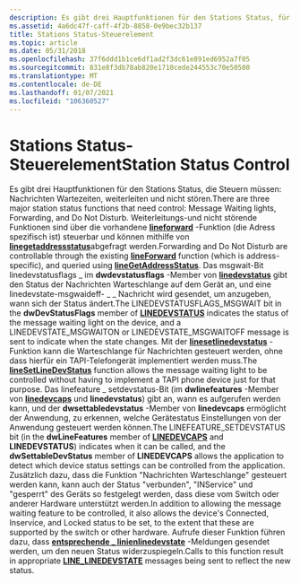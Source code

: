 ```yaml
---
description: Es gibt drei Hauptfunktionen für den Stations Status, für die Steuerungs Nachrichten gewartet werden müssen und die weitergeleitet werden und die nicht gestört werden müssen.
ms.assetid: 4a6dc47f-caff-4f2b-8858-0e9bec32b137
title: Stations Status-Steuerelement
ms.topic: article
ms.date: 05/31/2018
ms.openlocfilehash: 37f6ddd1b1ce6df1ad2f3dc61e891ed6952a7f05
ms.sourcegitcommit: 831e8f3db78ab820e1710cede244553c70e50500
ms.translationtype: MT
ms.contentlocale: de-DE
ms.lasthandoff: 01/07/2021
ms.locfileid: "106360527"
---
```

# <a name="station-status-control"></a><span data-ttu-id="13fcd-103">Stations Status-Steuerelement</span><span class="sxs-lookup"><span data-stu-id="13fcd-103">Station Status Control</span></span>

<span data-ttu-id="13fcd-104">Es gibt drei Hauptfunktionen für den Stations Status, die Steuern müssen: Nachrichten Wartezeiten, weiterleiten und nicht stören.</span><span class="sxs-lookup"><span data-stu-id="13fcd-104">There are three major station status functions that need control: Message Waiting lights, Forwarding, and Do Not Disturb.</span></span> <span data-ttu-id="13fcd-105">Weiterleitungs-und nicht störende Funktionen sind über die vorhandene [**lineforward**](/windows/desktop/api/Tapi/nf-tapi-lineforward) -Funktion (die Adress spezifisch ist) steuerbar und können mithilfe von [**linegetaddressstatus**](/windows/desktop/api/Tapi/nf-tapi-linegetaddressstatus)abgefragt werden.</span><span class="sxs-lookup"><span data-stu-id="13fcd-105">Forwarding and Do Not Disturb are controllable through the existing [**lineForward**](/windows/desktop/api/Tapi/nf-tapi-lineforward) function (which is address-specific), and queried using [**lineGetAddressStatus**](/windows/desktop/api/Tapi/nf-tapi-linegetaddressstatus).</span></span> <span data-ttu-id="13fcd-106">Das msgwait-Bit linedevstatusflags \_ im **dwdevstatusflags** -Member von [**linedevstatus**](/windows/desktop/api/Tapi/ns-tapi-linedevstatus) gibt den Status der Nachrichten Warteschlange auf dem Gerät an, und eine linedevstate-msgwaideff- \_ \_ Nachricht wird gesendet, um anzugeben, wann sich der Status ändert.</span><span class="sxs-lookup"><span data-stu-id="13fcd-106">The LINEDEVSTATUSFLAGS\_MSGWAIT bit in the **dwDevStatusFlags** member of [**LINEDEVSTATUS**](/windows/desktop/api/Tapi/ns-tapi-linedevstatus) indicates the status of the message waiting light on the device, and a LINEDEVSTATE\_MSGWAITON or LINEDEVSTATE\_MSGWAITOFF message is sent to indicate when the state changes.</span></span> <span data-ttu-id="13fcd-107">Mit der [**linesetlinedevstatus**](/windows/desktop/api/Tapi/nf-tapi-linesetlinedevstatus) -Funktion kann die Warteschlange für Nachrichten gesteuert werden, ohne dass hierfür ein TAPI-Telefongerät implementiert werden muss.</span><span class="sxs-lookup"><span data-stu-id="13fcd-107">The [**lineSetLineDevStatus**](/windows/desktop/api/Tapi/nf-tapi-linesetlinedevstatus) function allows the message waiting light to be controlled without having to implement a TAPI phone device just for that purpose.</span></span> <span data-ttu-id="13fcd-108">Das linefeature \_ setdevstatus-Bit (im **dwlinefeatures** -Member von [**linedevcaps**](/windows/desktop/api/Tapi/ns-tapi-linedevcaps) und **linedevstatus**) gibt an, wann es aufgerufen werden kann, und der **dwsettabledevstatus** -Member von **linedevcaps** ermöglicht der Anwendung, zu erkennen, welche Gerätestatus Einstellungen von der Anwendung gesteuert werden können.</span><span class="sxs-lookup"><span data-stu-id="13fcd-108">The LINEFEATURE\_SETDEVSTATUS bit (in the **dwLineFeatures** member of [**LINEDEVCAPS**](/windows/desktop/api/Tapi/ns-tapi-linedevcaps) and **LINEDEVSTATUS**) indicates when it can be called, and the **dwSettableDevStatus** member of **LINEDEVCAPS** allows the application to detect which device status settings can be controlled from the application.</span></span> <span data-ttu-id="13fcd-109">Zusätzlich dazu, dass die Funktion "Nachrichten Warteschlange" gesteuert werden kann, kann auch der Status "verbunden", "INService" und "gesperrt" des Geräts so festgelegt werden, dass diese vom Switch oder anderer Hardware unterstützt werden.</span><span class="sxs-lookup"><span data-stu-id="13fcd-109">In addition to allowing the message waiting feature to be controlled, it also allows the device's Connected, Inservice, and Locked status to be set, to the extent that these are supported by the switch or other hardware.</span></span> <span data-ttu-id="13fcd-110">Aufrufe dieser Funktion führen dazu, dass [**entsprechende \_ linienlinedevstate**](line-linedevstate.md) -Meldungen gesendet werden, um den neuen Status widerzuspiegeln.</span><span class="sxs-lookup"><span data-stu-id="13fcd-110">Calls to this function result in appropriate [**LINE\_LINEDEVSTATE**](line-linedevstate.md) messages being sent to reflect the new status.</span></span>

 

 



